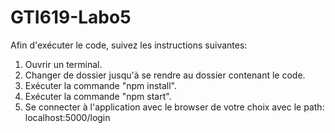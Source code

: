 # GTI619-Labo5

Afin d'exécuter le code, suivez les instructions suivantes:
1. Ouvrir un terminal.
2. Changer de dossier jusqu'à se rendre au dossier contenant le code.
3. Exécuter la commande "npm install".
4. Exécuter la commande "npm start".
5. Se connecter à l'application avec le browser de votre choix avec le path: localhost:5000/login
